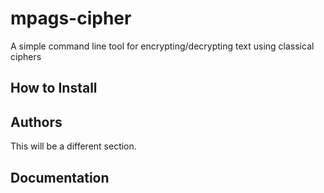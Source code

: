 # mpags-cipher
A simple command line tool for encrypting/decrypting text using classical ciphers


## How to Install

## Authors
This will be a different section. 
## Documentation 

